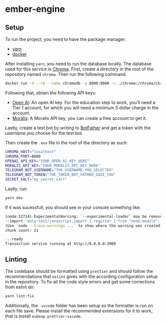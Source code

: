 # ember-engine

## Setup

To run the project, you need to have the package manager:

- [yarn](https://classic.yarnpkg.com/lang/en/docs/install)
- [docker](https://www.docker.com/)

After installing `yarn`, you need to run the database locally. The database used for
this service is [Chroma](https://www.trychroma.com/). First, create a directory in the
root of the repository named `chroma`. Then run the following command:

```bash
docker run -d --rm --name chromadb -p 8000:8000 -v ./chroma:/chroma/chroma -e IS_PERSISTENT=TRUE -e ANONYMIZED_TELEMETRY=TRUE chromadb/chroma:latest
```

Following that, obtain the following API keys:

- [Open AI](https://openai.com/): An open AI key. For the education step to work, you'll need a Tier 1 account, for which you will need a minimum 5 dollar charge in the account.
- [Moralis](https://moralis.io/): A Moralis API key, you can create a free account to get it.

Lastly, create a test bot by writing to [BotFather](https://t.me/BotFather) and get a token with the username you choose for the test bot.

Then create the `.env` file in the root of the directory as such:

```sh
CHROMA_HOST="localhost"
CHROMA_PORT=8000
OPENAI_API_KEY="YOUR_OPEN_AI_KEY_HERE"
MORALIS_API_KEY="YOUR_MORALIS_API_KEY_HERE"
TELEGRAM_BOT_USERNAME="THE_USERNAME_YOU_SELECTED"
TELEGRAM_BOT_TOKEN="THE_TOKEN_BOT_FATHER_GAVE_YOU"
SECRET_SALT="my_secret_salt"
```

Lastly, run:

```sh
yarn dev
```

If it was sucessfull, you should see in your console something like:

```bash
(node:12714) ExperimentalWarning: `--experimental-loader` may be removed in the future; instead use `register()`:
--import 'data:text/javascript,import { register } from "node:module"; import { pathToFileURL } from "node:url"; register("ts-node/esm", pathToFileURL("./"));'
(Use `node --trace-warnings ...` to show where the warning was created)
chunk count: 21

...ready
Transaction service running at http://0.0.0.0:3000
```

## Linting

The codebase should be formatted using `prettier` and should follow the recommendations
that `eslint` gives with the according configuration setup in the repository. To fix
all the code style errors and get some corrections from eslint do:

```bash
yarn lint:fix
```

Additionally, the `.vscode` folder has been setup so the formatter is run on each file
save. Please install the recommended extensions for it to work, that is install
`esbenp.prettier-vscode`.

